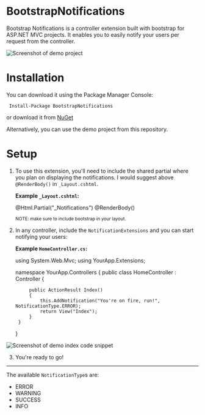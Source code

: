 BootstrapNotifications
======================

Bootstrap Notifications is a controller extension built with bootstrap for ASP.NET MVC projects. It enables you to easily notify your users per request from the controller. 

![Screenshot of demo project][1]


Installation
======================

You can download it using the Package Manager Console:

     Install-Package BootstrapNotifications
     
or download it from [NuGet](https://www.nuget.org/packages/BootstrapNotifications/)
     
     
Alternatively, you can use the demo project from this repository. 


Setup
======================

1. To use this extension, you'll need to include the shared partial where you plan 
   on displaying the notifications. I would suggest above `@RenderBody()` in `_Layout.cshtml`.

   **Example `_Layout.cshtml`:**

    <div class="container">
        @Html.Partial("_Notifications")
        @RenderBody()
    </div>
    
    <sub>NOTE: make sure to include bootstrap in your layout.</sub>
    
2. In any controller, include the `NotificationExtensions` and you can start notifying your users:
  
   **Example `HomeController.cs`:**

    using System.Web.Mvc;
    using YourApp.Extensions;
    
    namespace YourApp.Controllers
    {
        public class HomeController : Controller
        {
    
            public ActionResult Index()
            {
                this.AddNotification("You're on fire, run!", NotificationType.ERROR);
                return View("Index");
            }
        }
    }

![Screenshot of demo index code snippet][2]
    
3. You're ready to go!

------------------
    
The available `NotificationType`s are:
  - ERROR
  - WARNING
  - SUCCESS
  - INFO

  
[1]: https://raw.github.com/MFFoX/BootstrapNotifications/master/Screenshot.png
[2]: https://raw.github.com/MFFoX/BootstrapNotifications/master/Demo-example.png
  
  
    
    


    
     
     
